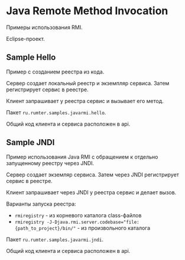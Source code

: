 Java Remote Method Invocation
=============================

Примеры использования RMI.

Eclipse-проект.


Sample Hello
------------

Пример с созданием реестра из кода.

Сервер создает локальный реестр и экземпляр сервиса. Затем регистрирует сервис в реестре.

Клиент запрашивает у реестра сервис и вызывает его метод.

Пакет `ru.rumter.samples.javarmi.hello`.

Общий код клиента и сервиса расположен в api.


Sample JNDI
-----------

Пример использования Java RMI с обращением к отдельно запущенному реестру через JNDI.

Сервер создает экземляр сервиса. Затем через JNDI регистрирует сервис в реестре.

Клиент запрашивает через JNDI у реестра сервис и делает вызов.

Варианты запуска реестра:
* `rmiregistry` - из корневого каталога class-файлов
* `rmiregistry -J-Djava.rmi.server.codebase="file:{path_to_project}/bin/"` - из произвольного каталога

Пакет `ru.rumter.samples.javarmi.jndi`.

Общий код клиента и сервиса расположен в api.
